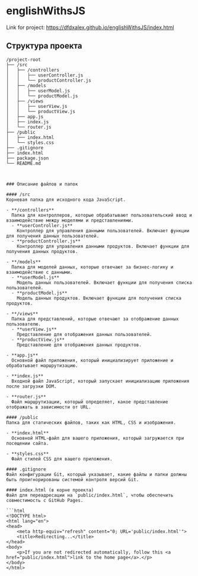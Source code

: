 # englishWithsJS

Link for project:
https://dfdxalex.github.io/englishWithsJS/index.html

## Структура проекта

```plaintext
/project-root
├── /src
│   ├── /controllers
│   │   ├── userController.js
│   │   └── productController.js
│   ├── /models
│   │   ├── userModel.js
│   │   └── productModel.js
│   ├── /views
│   │   ├── userView.js
│   │   └── productView.js
│   ├── app.js
│   ├── index.js
│   └── router.js
├── /public
│   ├── index.html
│   └── styles.css
├── .gitignore
├── index.html
├── package.json
└── README.md



### Описание файлов и папок

#### /src
Корневая папка для исходного кода JavaScript.

- **/controllers**
  Папка для контроллеров, которые обрабатывают пользовательский ввод и взаимодействие между моделями и представлениями.
  - **userController.js**
    Контроллер для управления данными пользователей. Включает функции для получения данных пользователей.
  - **productController.js**
    Контроллер для управления данными продуктов. Включает функции для получения данных продуктов.

- **/models**
  Папка для моделей данных, которые отвечают за бизнес-логику и взаимодействие с данными.
  - **userModel.js**
    Модель данных пользователей. Включает функции для получения списка пользователей.
  - **productModel.js**
    Модель данных продуктов. Включает функции для получения списка продуктов.

- **/views**
  Папка для представлений, которые отвечают за отображение данных пользователю.
  - **userView.js**
    Представление для отображения данных пользователей.
  - **productView.js**
    Представление для отображения данных продуктов.

- **app.js**
  Основной файл приложения, который инициализирует приложение и обрабатывает маршрутизацию.
  
- **index.js**
  Входной файл JavaScript, который запускает инициализацию приложения после загрузки DOM.

- **router.js**
  Файл маршрутизации, который определяет, какое представление отображать в зависимости от URL.

#### /public
Папка для статических файлов, таких как HTML, CSS и изображения.

- **index.html**
  Основной HTML-файл для вашего приложения, который загружается при посещении сайта.
  
- **styles.css**
  Файл стилей CSS для вашего приложения.

#### .gitignore
Файл конфигурации Git, который указывает, какие файлы и папки должны быть проигнорированы системой контроля версий Git.

#### index.html (в корне проекта)
Файл для переадресации на `public/index.html`, чтобы обеспечить совместимость с GitHub Pages.

```html
<!DOCTYPE html>
<html lang="en">
<head>
    <meta http-equiv="refresh" content="0; URL='public/index.html'">
    <title>Redirecting...</title>
</head>
<body>
    <p>If you are not redirected automatically, follow this <a href="public/index.html">link to the home page</a>.</p>
</body>
</html>

